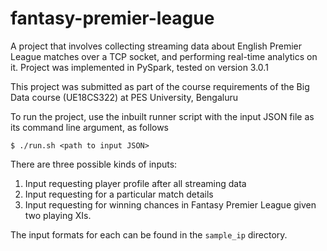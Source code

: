 # fantasy-premier-league

A project that involves collecting streaming data about English Premier League matches over a TCP socket, and performing real-time analytics on it.
Project was implemented in PySpark, tested on version 3.0.1

This project was submitted as part of the course requirements of the Big Data course (UE18CS322) at PES University, Bengaluru

To run the project, use the inbuilt runner script with the input JSON file as its command line argument, as follows

```
$ ./run.sh <path to input JSON>
```

There are three possible kinds of inputs:

1. Input requesting player profile after all streaming data
2. Input requesting for a particular match details
3. Input requesting for winning chances in Fantasy Premier League given two playing XIs.

The input formats for each can be found in the ```sample_ip``` directory. 

